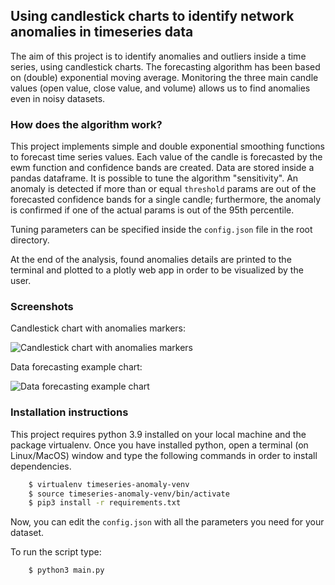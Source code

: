 ## Using candlestick charts to identify network anomalies in timeseries data

The aim of this project is to identify anomalies and outliers inside a time series, using candlestick charts.
The forecasting algorithm has been based on (double) exponential moving average.
Monitoring the three main candle values (open value, close value, and volume) allows us to find anomalies even in
noisy datasets.

### How does the algorithm work?

This project implements simple and double exponential smoothing functions to forecast time series values.
Each value of the candle is forecasted by the ewm function and confidence bands are created. Data are stored inside
a pandas dataframe. It is possible to tune the algorithm "sensitivity". An anomaly is detected if more than or equal
```threshold``` params are out of the forecasted confidence bands for a single candle; 
furthermore, the anomaly is confirmed if one of the actual params is out of the 95th percentile.

Tuning parameters can be specified inside the ```config.json``` file in the root directory.

At the end of the analysis, found anomalies details are printed to the terminal and plotted to a plotly web app in order
to be visualized by the user.

### Screenshots
Candlestick chart with anomalies markers:

![Candlestick chart with anomalies markers](assets/detected_anomalies.png)

Data forecasting example chart:

![Data forecasting example chart](assets/chart_example.png)

### Installation instructions

This project requires python 3.9 installed on your local machine and the package virtualenv.
Once you have installed python, open a terminal (on Linux/MacOS) window and type the following commands
in order to install dependencies.

```bash
    $ virtualenv timeseries-anomaly-venv
    $ source timeseries-anomaly-venv/bin/activate
    $ pip3 install -r requirements.txt  
```

Now, you can edit the ```config.json``` with all the parameters you need for your dataset.

To run the script type:
```bash
    $ python3 main.py
```